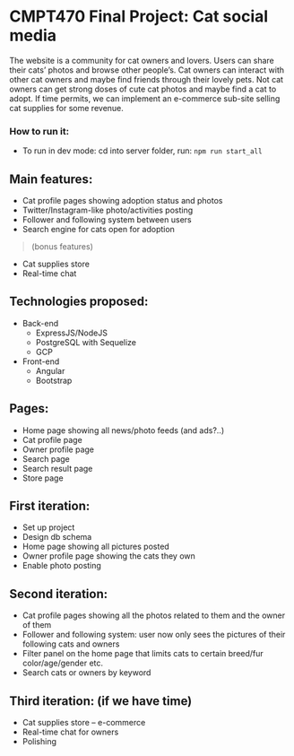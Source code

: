 # CMPT470 Final Project: Cat social media
The website is a community for cat owners and lovers. Users can share their cats’ photos and browse other people’s. Cat owners can interact with other cat owners and maybe find friends through their lovely pets. Not cat owners can get strong doses of cute cat photos and maybe find a cat to adopt. If time permits, we can implement an e-commerce sub-site selling cat supplies for some revenue.
### How to run it:
- To run in dev mode:
cd into server folder, run:
``` npm run start_all ```

## Main features:
- Cat profile pages showing adoption status and photos
- Twitter/Instagram-like photo/activities posting
- Follower and following system between users 
- Search engine for cats open for adoption
> (bonus features)
- Cat supplies store
- Real-time chat
## Technologies proposed:
- Back-end
  - ExpressJS/NodeJS
  - PostgreSQL with Sequelize
  - GCP
- Front-end
  - Angular
  - Bootstrap
## Pages:
- Home page showing all news/photo feeds (and ads?..)
- Cat profile page
- Owner profile page
- Search page
- Search result page
- Store page
## First iteration:
- Set up project
- Design db schema
- Home page showing all pictures posted
- Owner profile page showing the cats they own
- Enable photo posting
## Second iteration:
- Cat profile pages showing all the photos related to them and the owner of them
- Follower and following system: user now only sees the pictures of their following cats and owners
- Filter panel on the home page that limits cats to certain breed/fur color/age/gender etc. 
- Search cats or owners by keyword
## Third iteration: (if we have time)
- Cat supplies store – e-commerce
- Real-time chat for owners
- Polishing